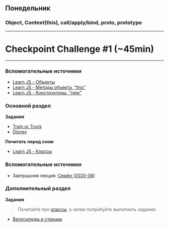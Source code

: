 ## Понедельник

### Object, Context(this), call/apply/bind, __proto__, prototype

----
# Checkpoint Challenge #1 (~45min)

----

### Вспомогательные источники

- [Learn JS - Объекты](https://learn.javascript.ru/object)
- [Learn JS - Методы объекта, "this"](https://learn.javascript.ru/object-methods)
- [Learn JS - Конструкторы, "new"](https://learn.javascript.ru/constructor-new)

### Основной раздел

**Задания**
- [Train or Truck](../../../../core-proto-vehicle)
- [Disney](../../../../core-proto-disney)

**Почитать перед сном**
- [Learn JS - Классы][Class]

### Вспомогательные источники
- Завтрашняя лекция: [Семён (2020-08)](https://www.youtube.com/watch?v=6DO-tJtUjS8&list=PL8NGcSL3ZP-_tTReN_spNfCi-6D4Ox-0o&index=13)

### Дополнительный раздел

**Задания**

> Почитайте про [классы][Class], а затем попробуйте выполнить задания:
- [Велосипеды и станции](../../../../oojs-bikes-and-stations-challenge)


[Class]: https://learn.javascript.ru/class
